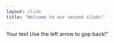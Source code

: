 ```yaml
---
layout: slide
title: "Welcome to our second slide!"
---
```

Your text
Use the left arrow to gop back!"
